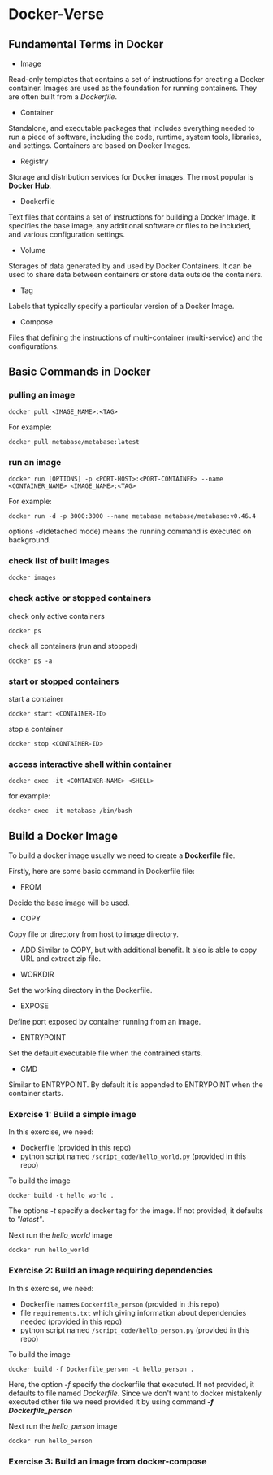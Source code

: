 # Docker-Verse

## Fundamental Terms in Docker
- Image 

Read-only templates that contains a set of instructions for creating a Docker container. Images are used as the foundation for running containers. They are often built from a *Dockerfile*.

- Container

Standalone, and executable packages that includes everything needed to run a piece of software, including the code, runtime, system tools, libraries, and settings. Containers are based on Docker Images.

- Registry

Storage and distribution services for Docker images. The most popular is **Docker Hub**.

- Dockerfile

Text files that contains a set of instructions for building a Docker Image. It specifies the base image, any additional software or files to be included, and various configuration settings.

- Volume

Storages of data generated by and used by Docker Containers. It can be used to share data between containers or store data outside the containers.

- Tag

Labels that typically specify a particular version of a Docker Image.

- Compose

Files that defining the instructions of multi-container (multi-service) and the configurations. 

## Basic Commands in Docker
### pulling an image
```
docker pull <IMAGE_NAME>:<TAG>
```
For example:
```
docker pull metabase/metabase:latest
```
### run an image
```
docker run [OPTIONS] -p <PORT-HOST>:<PORT-CONTAINER> --name <CONTAINER_NAME> <IMAGE_NAME>:<TAG>
```
For example:
```
docker run -d -p 3000:3000 --name metabase metabase/metabase:v0.46.4
```
options *-d*(detached mode) means the running command is executed on background.

### check list of built images
```
docker images
```

### check active or stopped containers
check only active containers
```
docker ps
```
check all containers (run and stopped)
```
docker ps -a
```
### start or stopped containers
start a container
```
docker start <CONTAINER-ID>
```
stop a container
```
docker stop <CONTAINER-ID>
```

### access interactive shell within container
```
docker exec -it <CONTAINER-NAME> <SHELL>
```
for example:
```
docker exec -it metabase /bin/bash
```

## Build a Docker Image
To build a docker image usually we need to create a **Dockerfile** file.

Firstly, here are some basic command in Dockerfile file:
- FROM

Decide the base image will be used.

- COPY

Copy file or directory from host to image directory.

- ADD
Similar to COPY, but with additional benefit. It also is able to copy URL and extract zip file.

- WORKDIR

Set the working directory in the Dockerfile.

- EXPOSE

Define port exposed by container running from an image.

- ENTRYPOINT

Set the default executable file when the contrained starts.

- CMD

Similar to ENTRYPOINT. By default it is appended  to ENTRYPOINT when the container starts.

### Exercise 1: Build a simple image
In this exercise, we need:
- Dockerfile (provided in this repo)
- python script named `/script_code/hello_world.py` (provided in this repo)

To build the image
```
docker build -t hello_world .
```
The options *-t* specify a docker tag for the image. If not provided, it defaults to *"latest"*.

Next run the *hello_world* image
```
docker run hello_world
```


### Exercise 2: Build an image requiring dependencies
In this exercise, we need:
- Dockerfile names `Dockerfile_person` (provided in this repo)
- file `requirements.txt` which giving information about dependencies needed (provided in this repo)
- python script named `/script_code/hello_person.py` (provided in this repo)

To build the image
```
docker build -f Dockerfile_person -t hello_person .
```
Here, the option *-f* specify the dockerfile that executed. If not provided, it defaults to file named *Dockerfile*. Since we don't want to docker mistakenly executed other file we need provided it by using command <b>*-f Dockerfile_person*</b>

Next run the *hello_person* image
```
docker run hello_person
```


### Exercise 3: Build an image from  docker-compose
